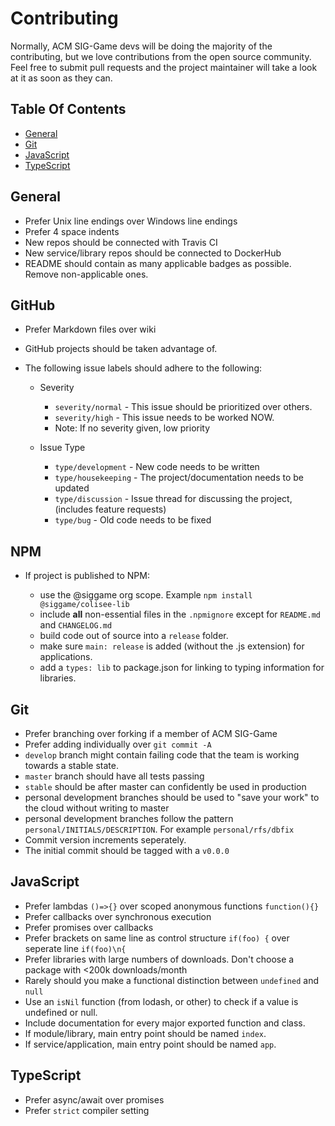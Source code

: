 # Contributing

Normally, ACM SIG-Game devs will be doing the majority of the contributing, but we love contributions from the open source community. Feel free to submit pull requests and the project maintainer will take a look at it as soon as they can.

## Table Of Contents

- [General](#general)
- [Git](#git)
- [JavaScript](#javascript)
- [TypeScript](#typescript)

## General

- Prefer Unix line endings over Windows line endings
- Prefer 4 space indents
- New repos should be connected with Travis CI
- New service/library repos should be connected to DockerHub
- README should contain as many applicable badges as possible. Remove non-applicable ones.

## GitHub

- Prefer Markdown files over wiki
- GitHub projects should be taken advantage of.
- The following issue labels should adhere to the following:

  - Severity

    - `severity/normal` -  This issue should be prioritized over others.
    - `severity/high` - This issue needs to be worked NOW.
    - Note: If no severity given, low priority

  - Issue Type

    - `type/development` - New code needs to be written
    - `type/housekeeping` - The project/documentation needs to be updated
    - `type/discussion` - Issue thread for discussing the project, (includes feature requests)
    - `type/bug` - Old code needs to be fixed

## NPM

- If project is published to NPM:

  - use the @siggame org scope. Example `npm install @siggame/colisee-lib`
  - include **all** non-essential files in the `.npmignore` except for `README.md` and `CHANGELOG.md`
  - build code out of source into a `release` folder.
  - make sure `main: release` is added (without the .js extension) for applications.
  - add a `types: lib` to package.json for linking to typing information for libraries.

## Git

- Prefer branching over forking if a member of ACM SIG-Game
- Prefer adding individually over `git commit -A`
- `develop` branch might contain failing code that the team is working towards a stable state.
- `master` branch should have all tests passing
- `stable` should be after master can confidently be used in production
- personal development branches should be used to "save your work" to the cloud without writing to master
- personal development branches follow the pattern `personal/INITIALS/DESCRIPTION`. For example `personal/rfs/dbfix`
- Commit version increments seperately.
- The initial commit should be tagged with a `v0.0.0`

## JavaScript

- Prefer lambdas `()=>{}` over scoped anonymous functions `function(){}`
- Prefer callbacks over synchronous execution
- Prefer promises over callbacks
- Prefer brackets on same line as control structure `if(foo) {` over seperate line `if(foo)\n{`
- Prefer libraries with large numbers of downloads. Don't choose a package with <200k downloads/month
- Rarely should you make a functional distinction between `undefined` and `null`
- Use an `isNil` function (from lodash, or other) to check if a value is undefined or null.
- Include documentation for every major exported function and class.
- If module/library, main entry point should be named `index`.
- If service/application, main entry point should be named `app`.

## TypeScript

- Prefer async/await over promises
- Prefer `strict` compiler setting
